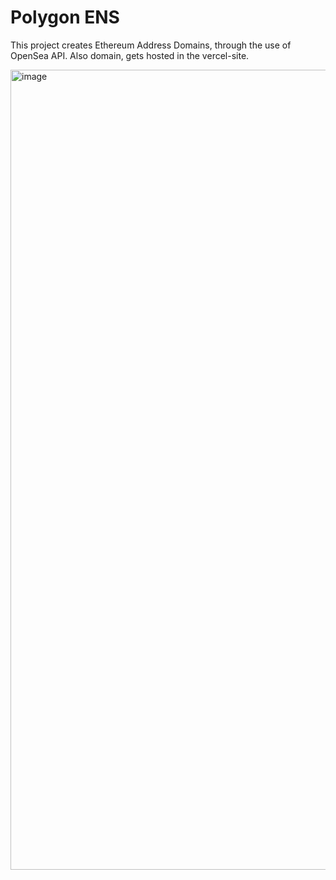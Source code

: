 # Polygon ENS 

This project creates Ethereum Address Domains, through the use of OpenSea API. Also domain, gets hosted in the vercel-site.  

<img width="1280" alt="image" src="https://user-images.githubusercontent.com/113019900/211829486-4f064922-d90e-4717-b782-a8db5b43ce24.png">

